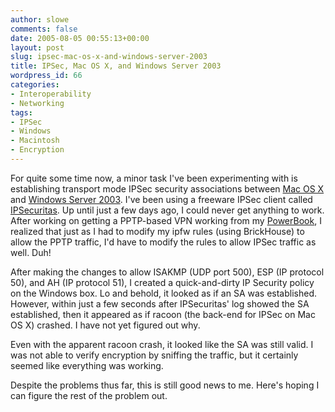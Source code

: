 ```yaml
---
author: slowe
comments: false
date: 2005-08-05 00:55:13+00:00
layout: post
slug: ipsec-mac-os-x-and-windows-server-2003
title: IPSec, Mac OS X, and Windows Server 2003
wordpress_id: 66
categories:
- Interoperability
- Networking
tags:
- IPSec
- Windows
- Macintosh
- Encryption
---
```


For quite some time now, a minor task I've been experimenting with is establishing transport mode IPSec security associations between [Mac OS X](http://www.apple.com/macosx/) and [Windows Server 2003](http://www.microsoft.com/windowsserver2003/default.mspx). I've been using a freeware IPSec client called [IPSecuritas](http://www.lobotomo.com/products/IPSecuritas/). Up until just a few days ago, I could never get anything to work. After working on getting a PPTP-based VPN working from my [PowerBook](http://www.apple.com/powerbook/), I realized that just as I had to modify my ipfw rules (using BrickHouse) to allow the PPTP traffic, I'd have to modify the rules to allow IPSec traffic as well. Duh!

After making the changes to allow ISAKMP (UDP port 500), ESP (IP protocol 50), and AH (IP protocol 51), I created a quick-and-dirty IP Security policy on the Windows box. Lo and behold, it looked as if an SA was established. However, within just a few seconds after IPSecuritas' log showed the SA established, then it appeared as if racoon (the back-end for IPSec on Mac OS X) crashed. I have not yet figured out why.

Even with the apparent racoon crash, it looked like the SA was still valid. I was not able to verify encryption by sniffing the traffic, but it certainly seemed like everything was working.

Despite the problems thus far, this is still good news to me. Here's hoping I can figure the rest of the problem out.
